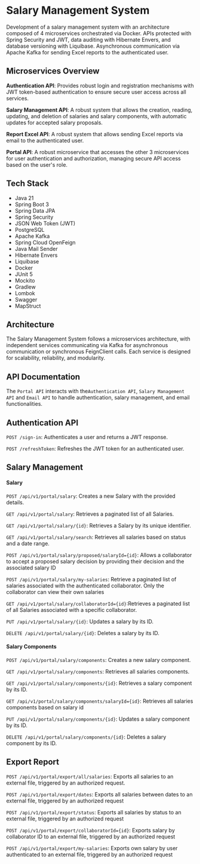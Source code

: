 # Salary Management System
Development of a salary management system with an architecture composed of 4 microservices orchestrated via Docker. APIs protected with Spring Security and JWT, data auditing with Hibernate Envers, and database versioning with Liquibase. Asynchronous communication via Apache Kafka for sending Excel reports to the authenticated user.

## Microservices Overview
**Authentication API**: Provides robust login and registration mechanisms with JWT token-based authentication to ensure secure user access across all services.

**Salary Management API**: A robust system that allows the creation, reading, updating, and deletion of salaries and salary components, with automatic updates for accepted salary proposals.

**Report Excel API**: A robust system that allows sending Excel reports via email to the authenticated user.

**Portal API**: A robust microservice that accesses the other 3 microservices for user authentication and authorization, managing secure API access based on the user's role.

## Tech Stack
- Java 21
- Spring Boot 3
- Spring Data JPA
- Spring Security
- JSON Web Token (JWT)
- PostgreSQL
- Apache Kafka
- Spring Cloud OpenFeign
- Java Mail Sender
- Hibernate Envers
- Liquibase
- Docker
- JUnit 5
- Mockito
- Gradlew
- Lombok
- Swagger
- MapStruct

## Architecture
The Salary Management System follows a microservices architecture, with independent services communicating via Kafka for asynchronous communication or synchronous FeignClient calls. Each service is designed for scalability, reliability, and modularity.

## API Documentation
The ``Portal API`` interacts with the``Authentication API``, ``Salary Management API`` and ``Email API`` to handle authentication, salary management, and email functionalities.

## Authentication API
``POST /sign-in``: Authenticates a user and returns a JWT response.

``POST /refreshToken``: Refreshes the JWT token for an authenticated user.

## Salary Management
#### Salary
``POST /api/v1/portal/salary``: Creates a new Salary with the provided details.

``GET /api/v1/portal/salary``: Retrieves a paginated list of all Salaries.

``GET /api/v1/portal/salary/{id}``: Retrieves a Salary by its unique identifier.

``GET /api/v1/portal/salary/search``: Retrieves all salaries based on status and a date range.

``POST /api/v1/portal/salary/proposed/salaryId={id}``: Allows a collaborator to accept a proposed salary decision by providing their decision and the associated salary ID

``POST /api/v1/portal/salary/my-salaries``: Retrieve a paginated list of salaries associated with the authenticated collaborator. Only the collaborator can view their own salaries

``GET /api/v1/portal/salary/collaboratorId={id}``:Retrieves a paginated list of all Salaries associated with a specific collaborator.

``PUT /api/v1/portal/salary/{id}``: Updates a salary by its ID.

``DELETE /api/v1/portal/salary/{id}``: Deletes a salary by its ID.

#### Salary Components

``POST /api/v1/portal/salary/components``: Creates a new salary component.

``GET /api/v1/portal/salary/components``: Retrieves all salaries components.

``GET /api/v1/portal/salary/components/{id}``: Retrieves a salary component by its ID.

``GET /api/v1/portal/salary/components/salaryId={id}``: Retrieves all salaries components based on salary id

``PUT /api/v1/portal/salary/components/{id}``: Updates a salary  component by its ID.

``DELETE /api/v1/portal/salary/components/{id}``: Deletes a salary component by its ID.

## Export Report

`POST /api/v1/portal/export/all/salaries`: Exports all salaries to an external file, triggered by an authorized request. 

`POST /api/v1/portal/export/dates`: Exports all salaries between dates to an external file, triggered by an authorized request 

`POST /api/v1/portal/export/status`: Exports all salaries by status to an external file, triggered by an authorized request

`POST /api/v1/portal/export/collaboratorId={id}`: Exports salary by collaborator ID to an external file, triggered by an authorized request

`POST /api/v1/portal/export/my-salaries`: Exports own salary by user authenticated to an external file, triggered by an authorized request
